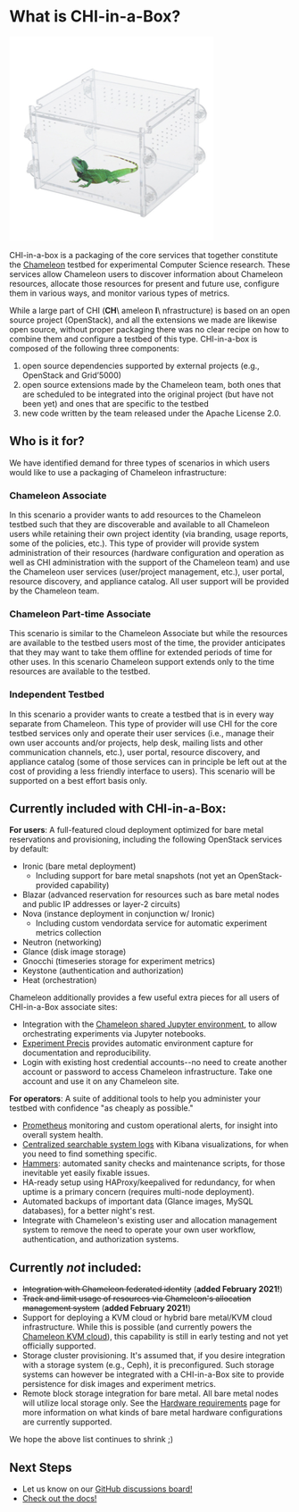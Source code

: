 # What is CHI-in-a-Box?

![](chi-in-a-box.png)

CHI-in-a-box is a packaging of the core services that together constitute the [Chameleon](https://www.chameleoncloud.org) testbed for experimental Computer Science research. These services allow Chameleon users to discover information about Chameleon resources, allocate those resources for present and future use, configure them in various ways, and monitor various types of metrics.

While a large part of CHI (**CH**\ ameleon **I**\ nfrastructure) is based on an open source project (OpenStack), and all the extensions we made are likewise open source, without proper packaging there was no clear recipe on how to combine them and configure a testbed of this type. CHI-in-a-box is composed of the following three components:

1. open source dependencies supported by external projects (e.g., OpenStack and Grid’5000)
2. open source extensions made by the Chameleon team, both ones that are scheduled to be integrated into the original project (but have not been yet) and ones that are specific to the testbed
3. new code written by the team released under the Apache License 2.0.

## Who is it for?

We have identified demand for three types of scenarios in which users would like to use a packaging of Chameleon infrastructure:

### **Chameleon Associate**

In this scenario a provider wants to add resources to the Chameleon testbed such that they are discoverable and available to all Chameleon users while retaining their own project identity (via branding, usage reports, some of the policies, etc.). This type of provider will provide system administration of their resources (hardware configuration and operation as well as CHI administration with the support of the Chameleon team) and use the Chameleon user services (user/project management, etc.), user portal, resource discovery, and appliance catalog. All user support will be provided by the Chameleon team.

### **Chameleon Part-time Associate**

This scenario is similar to the Chameleon Associate but while the resources are available to the testbed users most of the time, the provider anticipates that they may want to take them offline for extended periods of time for other uses. In this scenario Chameleon support extends only to the time resources are available to the testbed.

### **Independent Testbed**

In this scenario a provider wants to create a testbed that is in every way separate from Chameleon. This type of provider will use CHI for the core testbed services only and operate their user services (i.e., manage their own user accounts and/or projects, help desk, mailing lists and other communication channels, etc.), user portal, resource discovery, and appliance catalog (some of those services can in principle be left out at the cost of providing a less friendly interface to users). This scenario will be supported on a best effort basis only.

## Currently included with CHI-in-a-Box:

**For users**: A full-featured cloud deployment optimized for bare metal reservations and provisioning, including the following OpenStack services by default:

* Ironic (bare metal deployment)
  * Including support for bare metal snapshots (not yet an OpenStack-provided capability)
* Blazar (advanced reservation for resources such as bare metal nodes and public IP addresses or layer-2 circuits)
* Nova (instance deployment in conjunction w/ Ironic)
  * Including custom vendordata service for automatic experiment metrics collection
* Neutron (networking)
* Glance (disk image storage)
* Gnocchi (timeseries storage for experiment metrics)
* Keystone (authentication and authorization)
* Heat (orchestration)

Chameleon additionally provides a few useful extra pieces for all users of CHI-in-a-Box associate sites:

* Integration with the [Chameleon shared Jupyter environment](https://chameleoncloud.readthedocs.io/en/latest/technical/jupyter.html), to allow orchestrating experiments via Jupyter notebooks.
* [Experiment Precis](https://chameleoncloud.readthedocs.io/en/latest/technical/ep.html) provides automatic environment capture for documentation and reproducibility.
* Login with existing host credential accounts--no need to create another account or password to access Chameleon infrastructure. Take one account and use it on any Chameleon site.

**For operators**: A suite of additional tools to help you administer your testbed with confidence "as cheaply as possible."

* [Prometheus](https://prometheus.io) monitoring and custom operational alerts, for insight into overall system health.
* [Centralized searchable system logs](https://docs.openstack.org/kolla-ansible/latest/reference/logging-and-monitoring/central-logging-guide.html) with Kibana visualizations, for when you need to find something specific.
* [Hammers](https://github.com/chameleoncloud/hammers): automated sanity checks and maintenance scripts, for those inevitable yet easily fixable issues.
* HA-ready setup using HAProxy/keepalived for redundancy, for when uptime is a primary concern (requires multi-node deployment).
* Automated backups of important data (Glance images, MySQL databases), for a better night's rest.
* Integrate with Chameleon's existing user and allocation management system to remove the need to operate your own user workflow, authentication, and authorization systems.

## Currently _not_ included:

* ~~Integration with Chameleon federated identity~~ (**added February 2021!**)
* ~~Track and limit usage of resources via Chameleon's allocation management system~~ (**added February 2021!**)
* Support for deploying a KVM cloud or hybrid bare metal/KVM cloud infrastructure. While this is possible (and currently powers the [Chameleon KVM cloud](https://chameleoncloud.readthedocs.io/en/latest/technical/kvm.html)), this capability is still in early testing and not yet officially supported.
* Storage cluster provisioning. It's assumed that, if you desire integration with a storage system (e.g., Ceph), it is preconfigured. Such storage systems can however be integrated with a CHI-in-a-Box site to provide persistence for disk images and experiment metrics.
* Remote block storage integration for bare metal. All bare metal nodes will utilize local storage only. See the [Hardware requirements](https://github.com/ChameleonCloud/chi-in-a-box/wiki/Hardware-requirements) page for more information on what kinds of bare metal hardware configurations are currently supported.

We hope the above list continues to shrink ;)

## Next Steps

* Let us know on our [GitHub discussions board!](https://github.com/ChameleonCloud/chi-in-a-box/discussions)
* [Check out the docs!](https://chameleoncloud.gitbook.io/chi-in-a-box)
